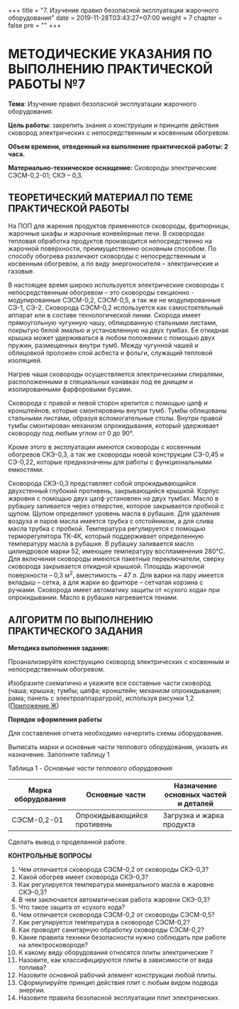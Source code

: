 +++
title = "7. Изучение правил безопасной эксплуатации жарочного оборудования"
date = 2019-11-28T03:43:27+07:00
weight = 7
chapter = false
pre = ""
+++

# МЕТОДИЧЕСКИЕ УКАЗАНИЯ ПО ВЫПОЛНЕНИЮ ПРАКТИЧЕСКОЙ РАБОТЫ №7

**Тема**: Изучение правил безопасной эксплуатации жарочного оборудования.

**Цель работы**: закрепить знания о конструкции и принципе действия сковород электрических с непосредственным и косвенным обогревом.

**Объем времени, отведенный на выполнение практической работы: 2 часа.**

**Материально-техническое оснащение:** Сковороды электрические СЭСМ-0,2-01; СКЭ – 0,3.

## ТЕОРЕТИЧЕСКИЙ МАТЕРИАЛ ПО ТЕМЕ ПРАКТИЧЕСКОЙ РАБОТЫ

На ПОП для жарения продуктов применяются сковороды, фритюрницы, жарочные шкафы и жарочные конвейерные печи. В сковородах тепловая обработка продуктов производится непосредственно на жарочной поверхности, преимущественно основным способом. По способу обогрева различают сковороды с непосредственным и косвенным обогревом, а по виду энергоносителя – электрические и газовые.

В настоящее время широко используется электрические сковороды с непосредственным обогревом – это сковороды секционно - модулированные СЭСМ-0,2, СЭСМ-0,5, а так же не модулированные СЭ-1, СЭ-2. Сковорода СЭСМ-0,2 используется как самостоятельный аппарат или в составе технологической линии. Скорода имеет прямоугольную чугунную чашу, облицованную стальными листами, покрытую белой эмалью и установленную на двух тумбах. Ее откидная крышка может удерживаться в любом положении с помощью двух пружин, размещенных внутри тумб. Между чугунной чашей и облицовкой проложен слой асбеста и фольги, служащий тепловой изоляцией.

Нагрев чаши сковороды осуществляется электрическими спиралями, расположенными в специальных канавках под ее днищем и изолированными фарфоровыми бусами.

Сковорода с правой и левой сторон крепится с помощью цапф и кронштейнов, которые смонтированы внутри тумб. Тумбы облицованы стальными листами, образуя вспомогательные столы. Внутри правой тумбы смонтирован механизм опрокидывания, который удерживает сковороду под любым углом от 0 до 90°.

Кроме этого в эксплуатации имеются сковороды с косвенным обогревов СКЭ-0,3, а так же сковороды новой конструкции СЭ-0,45 и СЭ-0,22, которые предназначены для работы с функциональными емкостями.

Сковорода СКЭ-0,3 представляет собой опрокидывающийся двухстенный глубокий противень, закрывающийся крышкой. Корпус жаровни с помощью двух цапф установлен на двух тумбах. Масло в рубашку заливается через отверстие, которое закрывается пробкой с щупом. Щупом определяют уровень масла в рубашке. Для удаления воздуха и паров масла имеется трубка с отстойником, а для слива масла трубка с пробкой. Температура регулируется с помощью терморегулятора ТК-4К, который поддерживает определенную температуру масла в рубашке. В рубашку заливается масло цилиндровое марки 52, имеющее температуру воспламенения 280°С. Для включения сковороды имеются пакетные переключатели, сверху сковорода закрывается откидной крышкой. Площадь жарочной поверхности – 0,3 м<sup>2</sup>, вместимость – 47 л. Для варки на пару имеется вкладыш – сетка, а для жарки во фритюре – сетчатая корзина с ручками. Сковорода имеет автоматику защиты от «сухого хода» при опрокидывании. Масло в рубашке нагревается тенами.

## АЛГОРИТМ ПО ВЫПОЛНЕНИЮ ПРАКТИЧЕСКОГО ЗАДАНИЯ

**Методика выполнения задания:**

Проанализируйте конструкцию сковород электрических с косвенным и непосредственным обогревом.

Изобразите схематично и укажите все составные части сковород (чаша; крышка; тумбы; цапфа; кронштейн; механизм опрокидывания; рама; панель с электроаппаратурой), используя рисунки 1,2 ([Приложение Ж](../../../pril/p7))

**Порядок оформления работы**

Для составления отчета необходимо начертить схемы оборудования.

Выписать марки и основные части теплового оборудования, указать их назначение. Заполните таблицу 1

Таблица 1 - *Основные части теплового оборудования*

| Марка оборудования | Основные части | Назначение основных частей и деталей |
| --- | --- | --- |
| СЭСМ-0,2-01 | Опрокидывающийся противень | Загрузка и жарка продукта |

Сделать вывод о проделанной работе.

**КОНТРОЛЬНЫЕ ВОПРОСЫ**

1.  Чем отличается сковорода СЭСМ-0,2 от сковороды СКЭ-0,3?
2.  Какой обогрев имеет сковорода СКЭ-0,3?
3.  Как регулируется температура минерального масла в жаровне СКЭ-0,3?
4.  В чем заключается автоматическая работа жаровни СКЭ-0,3?
5.  Что такое защита от «сухого хода?
6.  Чем отличается сковорода СЭСМ-0,2 от сковороды СЭСМ-0,5?
7.  Как регулируется температура в сковороде СЭСМ-0,2?
8.  Как проводят санитарную обработку сковороды СЭСМ-0,2?
9.  Какие правила техники безопасности нужно соблюдать при работе на электросковороде?
10.  К какому виду оборудования относятся плиты электрические ?
11.  Назовите, как классифицируются плиты в зависимости от вида топлива?
12.  Назовите основной рабочий элемент конструкции любой плиты.
13.  Сформулируйте принцип действия плит с любым видом подвода энергии.
14.  Назовите правила безопасной эксплуатации плит электрических.
